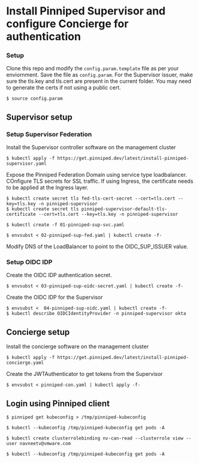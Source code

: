 # Install Pinniped Supervisor and configure Concierge for authentication

### Setup 

Clone this repo and modify the `config.param.template` file as per your enviornment. Save the file as `config.param`. For the Supervisor issuer, make sure the tls.key and tls.cert are present in the current folder. You may need to generate the certs if not using a public cert. 

`$ source config.param`


## Supervisor setup

### Setup Supervisor Federation

Install the Supervisor controller software on the management cluster 

`$ kubectl apply -f https://get.pinniped.dev/latest/install-pinniped-supervisor.yaml`

Expose the Pinniped Federation Domain using service type loadbalancer. COnfigure TLS secrets for SSL traffic. If using Ingress, the certificate needs to be applied at the Ingress layer. 
```
$ kubectl create secret tls fed-tls-cert-secret --cert=tls.cert --key=tls.key -n pinniped-supervisor
$ kubectl create secret tls pinniped-supervisor-default-tls-certificate --cert=tls.cert --key=tls.key -n pinniped-supervisor
```

`$ kubectl create -f 01-pinniped-sup-svc.yaml`

`$ envsubst < 02-pinniped-sup-fed.yaml | kubectl create -f-`

Modify DNS of the LoadBalancer to point to the  OIDC_SUP_ISSUER value. 

### Setup OIDC IDP
Create the OIDC IDP authentication secret.

`$ envsubst < 03-pinniped-sup-oidc-secret.yaml | kubectl create -f-`

Create the OIDC IDP for the Supervisor

```
$ envsubst <  04-pinniped-sup-oidc.yaml | kubectl create -f-
$ kubectl describe OIDCIdentityProvider -n pinniped-supervisor okta
```

## Concierge setup 

Install the concierge  software on the management cluster 

`$ kubectl apply -f https://get.pinniped.dev/latest/install-pinniped-concierge.yaml`

Create the JWTAuthenticator to get tokens from the Supervisor

`$ envsubst < pinniped-con.yaml | kubectl apply -f- `


## Login using Pinniped client

`$ pinniped get kubeconfig > /tmp/pinniped-kubeconfig`

`$ kubectl --kubeconfig /tmp/pinniped-kubeconfig get pods -A`

`$ kubectl create clusterrolebinding nv-can-read --clusterrole view --user navneetv@vmware.com`

`$ kubectl --kubeconfig /tmp/pinniped-kubeconfig get pods -A`
